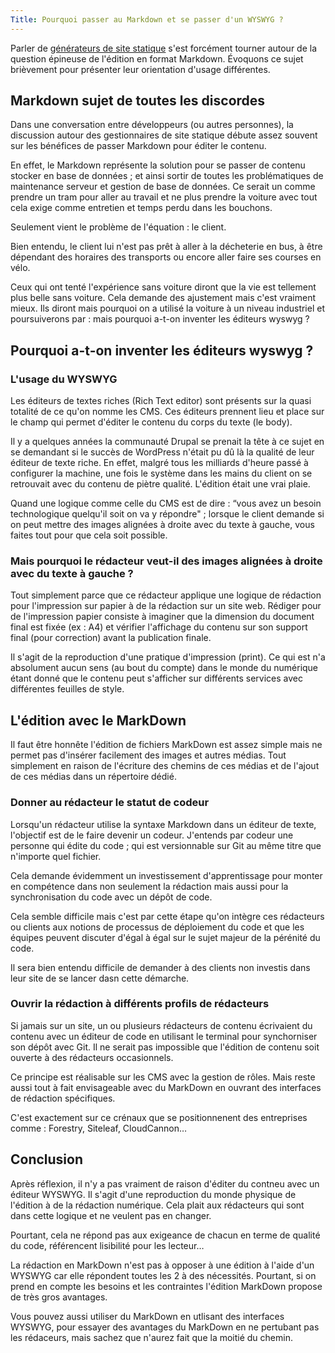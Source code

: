 ```yaml
---
Title: Pourquoi passer au Markdown et se passer d'un WYSWYG ?
---
```


Parler de [générateurs de site statique](/generateur-site-statique/) s'est forcément tourner autour de la question épineuse de l'édition en format Markdown. Évoquons ce sujet brièvement pour présenter leur orientation d'usage différentes.

## Markdown sujet de toutes les discordes

Dans une conversation entre développeurs (ou autres personnes), la discussion autour des  gestionnaires de site statique débute assez souvent sur les bénéfices de passer Markdown pour éditer le contenu.

En effet, le Markdown représente la solution pour se passer de contenu stocker en base de données ; et ainsi sortir de toutes les problématiques de maintenance serveur et gestion de base de données. Ce serait un comme prendre un tram pour aller au travail et ne plus prendre la voiture avec tout cela exige comme entretien et temps perdu dans les bouchons.

Seulement vient le problème de l'équation : le client.

Bien entendu, le client lui n'est pas prêt à aller à la décheterie en bus, à être dépendant des horaires des transports ou encore aller faire ses courses en vélo.

Ceux qui ont tenté l'expérience sans voiture diront que la vie est tellement plus belle sans voiture. Cela demande des ajustement mais c'est vraiment mieux. Ils diront mais pourquoi on a utilisé la voiture à un niveau industriel et poursuiverons par : mais pourquoi a-t-on inventer les éditeurs wyswyg ?

## Pourquoi a-t-on inventer les éditeurs wyswyg ?

### L'usage du WYSWYG

Les éditeurs de textes riches (Rich Text editor) sont présents sur la quasi totalité de ce qu'on nomme les CMS. Ces éditeurs prennent lieu et place sur le champ qui permet d'éditer le contenu du corps du texte (le body).

Il y a quelques années la communauté Drupal se prenait la tête à ce sujet en se demandant si le succès de WordPress n'était pu dû là la qualité de leur éditeur de texte riche. En effet, malgré tous les milliards d'heure passé à configurer la machine, une fois le système dans les mains du client on se retrouvait avec du contenu de piètre qualité. L'édition était une vrai plaie.

Quand une logique comme celle du CMS est de dire : “vous avez un besoin technologique quelqu'il soit on va y répondre" ; lorsque le client demande si on peut mettre des images alignées à droite avec du texte à gauche, vous faites tout pour que cela soit possible.

### Mais pourquoi le rédacteur veut-il des images alignées à droite avec du texte à gauche ?

Tout simplement parce que ce rédacteur applique une logique de rédaction pour l'impression sur papier à de la rédaction sur un site web. Rédiger pour de l'impression papier consiste à imaginer que la dimension du document final est fixée (ex : A4) et vérifier l'affichage du contenu sur son support final (pour correction) avant la publication finale.

Il s'agit de la reproduction d'une pratique d'impression (print). Ce qui est n'a absolument aucun sens (au bout du compte) dans le monde du numérique étant donné que le contenu peut s'afficher sur différents services avec différentes feuilles de style.

## L'édition avec le MarkDown

Il faut être honnête l'édition de fichiers MarkDown est assez simple mais ne permet pas d'insérer facilement des images et autres médias. Tout simplement en raison de l'écriture des chemins de ces médias et de l'ajout de ces médias dans un répertoire dédié.

### Donner au rédacteur le statut de codeur

Lorsqu'un rédacteur utilise la syntaxe Markdown dans un éditeur de texte, l'objectif est de le faire devenir un codeur. J'entends par codeur une personne qui édite du code ; qui est versionnable sur Git au même titre que n'importe quel fichier.

Cela demande évidemment un investissement d'apprentissage pour monter en compétence dans non seulement la rédaction mais aussi pour la synchronisation du code avec un dépôt de code.

Cela semble difficile mais c'est par cette étape qu'on intègre ces rédacteurs ou clients aux notions de processus de déploiement du code et que les équipes peuvent discuter d'égal à égal sur le sujet majeur de la pérénité du code.

Il sera bien entendu difficile de demander à des clients non investis dans leur site de se lancer dasn cette démarche.

### Ouvrir la rédaction à différents profils de rédacteurs

Si jamais sur un site, un ou plusieurs rédacteurs de contenu écrivaient du contenu avec un éditeur de code en utilisant le terminal pour synchorniser son dépôt avec Git. Il ne serait pas impossible que l'édition de contenu soit ouverte à des rédacteurs occasionnels.

Ce principe est réalisable sur les CMS avec la gestion de rôles. Mais reste aussi tout à fait envisageable avec du MarkDown en ouvrant des interfaces de rédaction spécifiques.

C'est exactement sur ce crénaux que se positionnenent des entreprises comme : Forestry, Siteleaf, CloudCannon…

## Conclusion

Après réflexion, il n'y a pas vraiment de raison d'éditer du contneu avec un éditeur WYSWYG. Il s'agit d'une reproduction du monde physique de l'édition à de la rédaction numérique. Cela plait aux rédacteurs qui sont dans cette logique et ne veulent pas en changer.

Pourtant, cela ne répond pas aux exigeance de chacun en terme de qualité du code, référencent lisibilité pour les lecteur…

La rédaction en MarkDown n'est pas à opposer à une édition à l'aide d'un WYSWYG car elle répondent toutes les 2 à des nécessités. Pourtant, si on prend en compte les besoins et les contraintes l'édition MarkDown propose de très gros avantages.

Vous pouvez aussi utiliser du MarkDown en utlisant des interfaces WYSWYG, pour essayer des avantages du MarkDown en ne pertubant pas les rédaceurs, mais sachez que n'aurez fait que la moitié du chemin.

